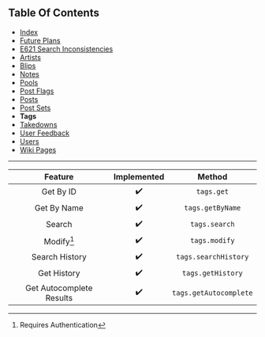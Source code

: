 ## Table Of Contents
- [Index](README.md)
- [Future Plans](FuturePlans.md)
- [E621 Search Inconsistencies](E621SearchInconsistencies.md)
- [Artists](Artists.md)
- [Blips](Blips.md)
- [Notes](Notes.md)
- [Pools](Pools.md)
- [Post Flags](PostFlags.md)
- [Posts](Posts.md)
- [Post Sets](PostSets.md)
- **Tags**
- [Takedowns](Takedowns.md)
- [User Feedback](UserFeedback.md)
- [Users](Users.md)
- [Wiki Pages](WikiPages.md)

<hr>

|          Feature         | Implemented |         Method         |
|:------------------------:|:-----------:|:----------------------:|
|         Get By ID        |      ✔️      |       `tags.get`       |
|        Get By Name       |      ✔️      |    `tags.getByName`    |
|          Search          |      ✔️      |      `tags.search`     |
|        Modify[^1]        |      ✔️      |      `tags.modify`     |
|      Search History      |      ✔️      |  `tags.searchHistory`  |
|        Get History       |      ✔️      |    `tags.getHistory`   |
| Get Autocomplete Results |      ✔️      | `tags.getAutocomplete` |

[^1]: Requires Authentication
[^2]: Requires Privileged
[^3]: Requires Janitor
[^4]: Requires Moderator
[^5]: Requires Admin
